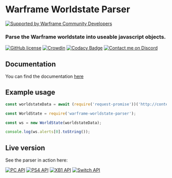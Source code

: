 # Warframe Worldstate Parser


[![Supported by Warframe Community Developers](https://warframestat.us/wfcd.png)](https://github.com/WFCD "Supported by Warframe Community Developers")

### Parse the Warframe worldstate into useable javascript objects.

[![GitHub license](https://img.shields.io/badge/license-MIT-blue.svg)](https://raw.githubusercontent.com/wfcd/warframe-worldstate-parser/master/LICENSE)
[![Crowdin](https://d322cqt584bo4o.cloudfront.net/genesis-parser/localized.svg)](https://crowdin.com/project/genesis-parser)
[![Codacy Badge](https://api.codacy.com/project/badge/Grade/f873ee96e28b4568828c297bebe053b4)](https://www.codacy.com/app/aliasfalse/warframe-worldstate-parser?utm_source=github.com&amp;utm_medium=referral&amp;utm_content=WFCD/warframe-worldstate-parser&amp;utm_campaign=Badge_Grade)
[![Contact me on Discord](https://img.shields.io/badge/discord-Tobiah%230001-7289DA.svg)](https://discord.gg/jGZxH9f "Contact me on Discord: Tobiah#0001")

## Documentation
You can find the documentation [here](https://wfcd.github.io/warframe-worldstate-parser/)

## Example usage

```javascript
const worldstateData = await (require('request-promise'))('http://content.warframe.com/dynamic/worldState.php');

const WorldState = require('warframe-worldstate-parser');

const ws = new WorldState(worldstateData);

console.log(ws.alerts[0].toString());
```

## Live version
See the parser in action here:

[![PC API](https://img.shields.io/badge/API-PC-red.svg)](https://api.warframestat.us/pc)
[![PS4 API](https://img.shields.io/badge/API-PS4-blue.svg)](https://api.warframestat.us/ps4)
[![XB1 API](https://img.shields.io/badge/API-XB1-brightgreen.svg)](https://api.warframestat.us/xb1)
[![Switch API](https://img.shields.io/badge/API-Switch-orange.svg)](https://api.warframestat.us/swi)
